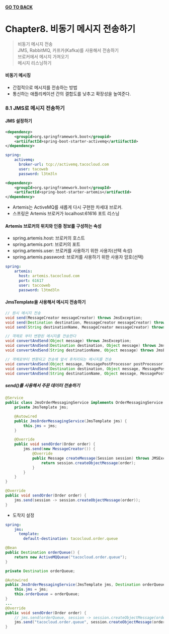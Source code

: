 #### [GO TO BACK](../README.md)

# Chapter8. 비동기 메시지 전송하기
> 비동기 메시지 전송  
> JMS, RabbitMQ, 카프카(Kafka)를 사용해서 전송하기  
> 브로커에서 메시지 가져오기  
> 메시지 리스닝하기  

#### 비동기 메시징
- 간접적으로 메시지를 전송하는 방법
- 통신하는 애플리케이션 간의 결합도를 낮추고 확장성을 높여준다.

### 8.1 JMS로 메시지 전송하기
#### JMS 설정하기
```xml
<dependency>
    <groupid>org.springframework.boot</groupid>
    <artiifactId>spring-boot-starter-activemq</artiifactId>
</dependency>
```
```yaml
spring:
    activemq:
      broker-url: tcp://activemq.tacocloud.com
      user: tacoweb
      password: l3tm3ln
```
```xml
<dependency>
    <groupId>org.springframework.boot</groupId>
    <artifactId>spring-boot-starter-artemis</artifactId>
</dependency>
```
- Artemis는 ActiveMQ를 새롭게 다시 구현한 차세대 브로커.
- 스프링은 Artemis 브로커가 localhost:61616 포트 리스닝
#### Artemis 브로커의 위치와 인증 정보를 구성하는 속성
- spring.artemis.host: 브로커의 호스트
- spring.artemis.port: 브로커의 포트
- spring.artemis.user: 브로커를 사용하기 위한 사용자(선택 속성)
- spring.artemis.password: 브로커를 사용하기 위한 사용자 암호(선택)
```yaml
spring:
    artemis:
      host: artemis.tacocloud.com
      port: 61617
      user: taccoweb
      password: l3tmd3ln
```
#### JmsTemplate을 사용해서 메시지 전송하기
```java
// 원시 메시지 전송
void send(MessageCreator messageCreator) throws JmsException;
void send(Destination destination, MessageCreator messageCreator) throws JmsException;
void send(String destinationName, MessageCreator messageCreator) throws JmsException;

// 객체로 부터 변환된 메시지를 전송한다
void convertAndSend(Object message) throws JmsException;
void convertAndSend(Destination destination, Object message) throws JmsException;
void convertAndSend(String destinationName, Object message) throws JmsException;

// 객체로부터 변환되고 전송에 앞서 후처리되는 메시지를 전송
void convertAndSend(Object message, MessagePostProcessor postProcessor) throws JmsException;
void convertAndSend(Destination destination, Object message, MessagePostProcessor postProcessor) throws JmsException;
void convertAndSend(String destinationName, Object message, MessagePostProcessor postProcessor) throws JmsException;
```
##### send()를 사용해서 주문 데이터 전송하기
```java
@Service
public class JmsOrderMessagingService implements OrderMessagingService {
    private JmsTemplate jms;

    @Autowired
    public JmsOrderMessagingService(JmsTemplate jms) {
        this.jms = jms;
    }

    @Override
    public void sendOrder(Order order) {
        jms.send(new MessageCreator()) {
            @Override
            public Message createMessage(Session session) throws JMSException {
                return session.createObjectMessage(order);
            }
        }
    }
}
```
```java
@Override
public void sendOrder(Order order) {
    jms.send(session -> session.createObjectMessage(order));
}
```
- 도착지 설정
```yaml
spring:
    jms: 
      template:
        default-destination: tacocloud.order.queue
```
```java
@Bean
public Destination orderQueue() {
    return new ActiveMQQueue("tacocloud.order.queue");
}
```
```java
private Destination orderQueue;

@Autowired
public JmsOrderMessagingService(JmsTemplate jms, Destination orderQueue) {
    this.jms = jms;
    this.orderQueue = orderQueue;
}
...
@Override
public void sendOrder(Order order) {
    // jms.send(orderQueue, session -> session.createObjectMessage(order));
    jms.send("tacocloud.order.queue", session.createObjectMessage(order));
}
```
